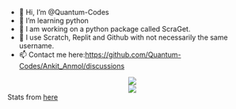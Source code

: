 - 👋 Hi, I’m @Quantum-Codes
- 👀 I’m learning python
- 🌱 I am working on a python package called ScraGet.
- 💞️ I use Scratch, Replit and Github with not necessarily the same username.
- 📫 Contact me here:https://github.com/Quantum-Codes/Ankit_Anmol/discussions
<center><img src="https://github-readme-stats.vercel.app/api?username=Quantum-codes&show_icons=true&theme=tokyonight"></img><br>
<img src="https://github-readme-stats.vercel.app/api/top-langs/?username=Quantum-codes&layout=compact&theme=tokyonight"></center>
Stats from <a href="https://github.com/anuraghazra/github-readme-stats">here</a><!---
Quantum-Codes/Quantum-Codes is a ✨ special ✨ repository because its `README.md` (this file) appears on your GitHub profile.
You can click the Preview link to take a look at your changes.
--->
